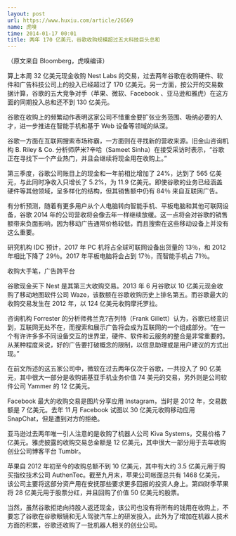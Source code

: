 ```yaml
---
layout: post
url: https://www.huxiu.com/article/26569
name: 虎嗅
time: 2014-01-17 00:01
title: 两年 170 亿美元，谷歌收购规模超过五大科技巨头总和
---
```

（原文来自 Bloomberg，虎嗅编译）

算上本周 32 亿美元现金收购 Nest Labs 的交易，过去两年谷歌在收购硬件、软件和广告科技公司上的投入已经超过了 170 亿美元。另一方面，按公开的交易数据计算，谷歌的五大竞争对手（苹果、微软、Facebook 、亚马逊和雅虎）在这方面的同期投入总和还不到 130 亿美元。

谷歌在收购上的频繁动作表明这家公司不惜重金要扩张业务范围、吸纳必要的人才，进一步推进在智能手机和基于 Web 设备等领域的纵深。

谷歌一方面在互联网搜索市场称霸，一方面则在寻找新的营收来源。旧金山咨询机构 B. Riley & Co. 分析师萨米?辛哈（Sameet Sinha）在接受采访时表示，“谷歌正在寻找下一个产业热门，并且会继续将现金用在收购上。”

第三季度，谷歌公司账目上的现金和一年前相比增加了 24%，达到了 565 亿美元，与此同时净收入只增长了 5.2%，为 11.9 亿美元。即使谷歌的业务已经涵盖硬件等其他领域，呈多样化的结构，但其销售额中仍有 84％ 来自互联网广告。

有分析预测，随着有更多用户从个人电脑转向智能手机、平板电脑和其他可联网设备，谷歌 2014 年的公司营收将会像去年一样继续放缓。这一点将会对谷歌的销售额带来负面影响，因为移动广告通常价格较低，而且搜索在这些移动设备上并没有这么重要。

研究机构 IDC 预计，2017 年 PC 机将占全球可联网设备出货量的 13％，和 2012 年相比下降了 29％。2017 年平板电脑将会占到 17％，而智能手机占 71％。

收购大手笔，广告跨平台

谷歌现金买下 Nest 是其第三大收购交易。2013 年 6 月谷歌以 10 亿美元现金收购了移动地图软件公司 Waze，该数额在谷歌收购历史上排名第五。而谷歌最大的收购交易发生在 2012 年，以 124 亿美元收购摩托罗拉。

咨询机构 Forrester 的分析师弗兰克?吉列特（Frank Gillett）认为，谷歌已经意识到，互联网无处不在，而搜索和展示广告将会成为互联网的一个组成部分。“在一个有许许多多不同设备交互的世界里，硬件、软件和云服务的整合是非常重要的。从某种程度来说，好的广告要打破概念的限制，以信息助理或是用户建议的方式出现。”

在前文所述的这五家公司中，微软在过去两年仅次于谷歌，一共投入了 90 亿美元，其中很大一部分是收购诺基亚手机业务价值 74 美元的交易，另外则是公司软件公司 Yammer 的 12 亿美元。

Facebook 最大的收购交易是图片分享应用 Instagram，当时是 2012 年，交易数额是 7 亿美元。去年 11 月 Facebook 试图以 30 亿美元收购移动应用 SnapChat，但是遭到对方的拒绝。

亚马逊过去两年唯一引人注意的是收购了机器人公司 Kiva Systems，交易价格 7 亿美元。雅虎披露的收购交易总金额是 12 亿美元，其中很大一部分用于去年收购创业公司博客平台 Tumblr。

苹果自 2012 年初至今的收购总额不到 10 亿美元，其中有大约 3.5 亿美元用于购买指纹技术公司 AuthenTec。截至九月末，苹果公司帐面总共有 1468 亿美元，该公司主要将这部分资产用在安抚那些要求更多回报的投资人身上。第四财季苹果将 28 亿美元用于股票分红，并且回购了价值 50 亿美元的股票。

当然，虽然谷歌拒绝向持股人返还现金，该公司也没有将所有的钱用在收购上，不要忘了谷歌在谷歌眼镜和无人驾驶汽车上的研发投入。此外为了增加在机器人技术方面的积累，谷歌还收购了一批机器人相关的创业公司。

